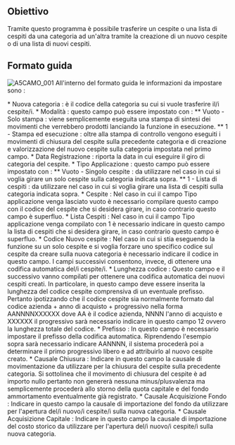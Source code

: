 ## Obiettivo

 Tramite questo programma è possibile trasferire un cespite o una lista di cespiti da una categoria ad un'altra tramite la creazione di un nuovo cespite o di una lista di nuovi cespiti.

## Formato guida

![A5CAMO_001](https://doc.smeup.com/immagini/MBDOC_OGG-P_A5UT15A/A5CAMO_001.png)
All'interno del formato guida le informazioni da impostare sono : 

 \* Nuova categoria :  è il codice della categoria su cui si vuole trasferire il/i cespite/i.
 \* Modalità :  questo campo può essere impostato con : 
 \*\* Vuoto - Solo stampa :  viene semplicemente eseguita una stampa di sintesi dei movimenti che verrebbero prodotti lanciando la funzione in esecuzione.
 \*\* 1 - Stampa ed esecuzione :  oltre alla stampa di controllo vengono eseguiti i movimenti di chiusura del cespite sulla precedente categoria e di creazione e valorizzazione del nuovo cespite sulla categoria impostata nel primo campo.
 \* Data Registrazione :  riporta la data in cui eseguire il giro di categoria del cespite.
 \* Tipo Applicazione :  questo campo può essere impostato con : 
 \*\* Vuoto - Singolo cespite :  da utilizzare nel caso in cui si voglia girare un solo cespite sulla categoria indicata sopra.
 \*\*  1 - Lista di cespiti :  da utilizzare nel caso in cui si voglia girare una lista di cespiti sulla categoria indicata sopra.
 \* Cespite :  Nel caso in cui il campo Tipo applicazione venga lasciato vuoto è necessario compilare questo campo con il codice del cespite che si desidera girare, in caso contrario questo campo è superfluo.
 \* Lista Cespiti :  Nel caso in cui il campo Tipo applicazione venga compilato con 1 è necessario indicare in questo campo la lista di cespiti che si desidera girare, in caso contrario questo campo è superfluo.
 \* Codice Nuovo cespite :  Nel caso in cui si stia eseguendo la funzione su un solo cespite e si voglia forzare uno specifico codice sul cespite da creare sulla nuova categoria è necessario indicare il codice in questo campo. I campi successivi consentono, invece, di ottenere una codifica automatica del/i cespite/i.
 \* Lunghezza codice :  Questo campo e il successivo vanno compilati per ottenere una codifica automatica dei nuovi cespiti creati. In particolare, in questo campo deve essere inserita la lunghezza del codice cespite comprensiva di un eventuale prefisso. Pertanto ipotizzando che il codice cespite sia normalmente formato dal codice azienda + anno di acquisto  + progressivo nella forma AANNNNXXXXXX dove AA è il codice azienda, NNNN l'anno di acquisto e XXXXXX il progressivo sarà necessario indicare in questo campo 12 ovvero la lunghezza totale del codice.
 \* Prefisso :  In questo campo è necessario impostare il prefisso della codifica automatica. Riprendendo l'esempio sopra sarà necessario indicare AANNNN, il sistema procederà poi a determinare il primo progressivo libero e ad attribuirlo al nuovo cespite creato.
 \* Causale Chiusura :  Indicare in questo campo la causale di movimentazione da utilizzare per la chiusura del cespite sulla precedente categoria. Si sottolinea che il movimento di chiusura del cespite è ad importo nullo pertanto non genererà nessuna minus/plusvalenza ma semplicemente procederà allo storno della quota capitale e del fondo ammortamento eventualmente già registrato.
 \* Causale Acquisizione Fondo :  Indicare in questo campo la causale di importazione del fondo da utilizzare per l'apertura del/i nuovo/i cespite/i sulla nuova categoria.
 \* Causale Acquisizione Capitale :  Indicare in questo campo la causale di importazione del costo storico da utilizzare per l'apertura del/i nuovo/i cespite/i sulla nuova categoria.



